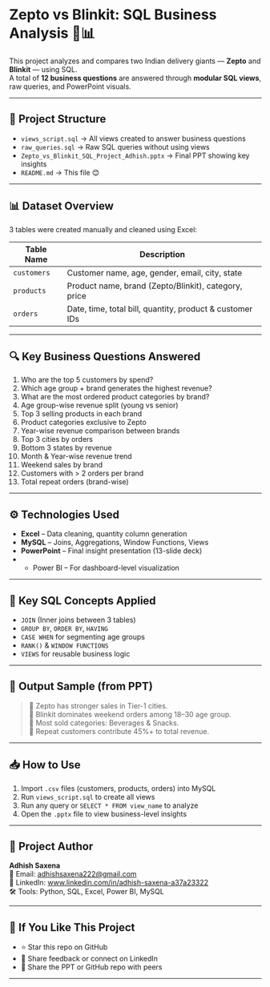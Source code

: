 # Zepto vs Blinkit: SQL Business Analysis 🧠📊

This project analyzes and compares two Indian delivery giants — **Zepto** and **Blinkit** — using SQL.  
A total of **12 business questions** are answered through **modular SQL views**, raw queries, and PowerPoint visuals.

---

## 📁 Project Structure

- `views_script.sql` → All views created to answer business questions  
- `raw_queries.sql` → Raw SQL queries without using views  
- `Zepto_vs_Blinkit_SQL_Project_Adhish.pptx` → Final PPT showing key insights  
- `README.md` → This file 😊

---

## 📊 Dataset Overview

3 tables were created manually and cleaned using Excel:

| Table Name | Description |
|------------|-------------|
| `customers` | Customer name, age, gender, email, city, state |
| `products` | Product name, brand (Zepto/Blinkit), category, price |
| `orders`   | Date, time, total bill, quantity, product & customer IDs |

---

## 🔍 Key Business Questions Answered

1. Who are the top 5 customers by spend?
2. Which age group + brand generates the highest revenue?
3. What are the most ordered product categories by brand?
4. Age group-wise revenue split (young vs senior)
5. Top 3 selling products in each brand
6. Product categories exclusive to Zepto
7. Year-wise revenue comparison between brands
8. Top 3 cities by orders
9. Bottom 3 states by revenue
10. Month & Year-wise revenue trend
11. Weekend sales by brand
12. Customers with > 2 orders per brand
13. Total repeat orders (brand-wise)

---

## ⚙️ Technologies Used

- **Excel** – Data cleaning, quantity column generation
- **MySQL** – Joins, Aggregations, Window Functions, Views
- **PowerPoint** – Final insight presentation (13-slide deck)
- * Power BI – For dashboard-level visualization

---

## 🧠 Key SQL Concepts Applied

- `JOIN` (Inner joins between 3 tables)
- `GROUP BY`, `ORDER BY`, `HAVING`
- `CASE WHEN` for segmenting age groups
- `RANK()` & `WINDOW FUNCTIONS`
- `VIEWS` for reusable business logic

---

## 📌 Output Sample (from PPT)
> 🔹 Zepto has stronger sales in Tier-1 cities.  
> 🔹 Blinkit dominates weekend orders among 18–30 age group.  
> 🔹 Most sold categories: Beverages & Snacks.  
> 🔹 Repeat customers contribute 45%+ to total revenue.

---

## 📥 How to Use

1. Import `.csv` files (customers, products, orders) into MySQL
2. Run `views_script.sql` to create all views
3. Run any query or `SELECT * FROM view_name` to analyze
4. Open the `.pptx` file to view business-level insights

---

## 📎 Project Author

**Adhish Saxena**  
📧 Email: adhishsaxena222@gmail.com  
🔗 LinkedIn: www.linkedin.com/in/adhish-saxena-a37a23322  
🛠️ Tools: Python, SQL, Excel, Power BI, MySQL

---

## 🌟 If You Like This Project

- ⭐ Star this repo on GitHub  
- 💬 Share feedback or connect on LinkedIn  
- 📢 Share the PPT or GitHub repo with peers

---



